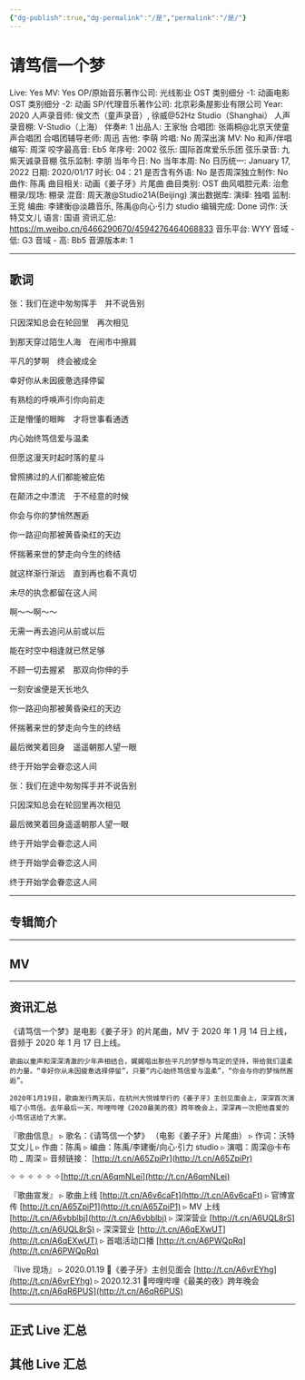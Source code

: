 ```yaml
---
{"dg-publish":true,"dg-permalink":"/是","permalink":"/是/"}
---
```



# 请笃信一个梦

Live: Yes
MV: Yes
OP/原始音乐著作公司: 光线影业
OST 类别细分 -1: 动画电影
OST 类别细分 -2: 动画
SP/代理音乐著作公司: 北京彩条屋影业有限公司
Year: 2020
人声录音师: 侯文杰（童声录音）, 徐威@52Hz Studio（Shanghai）
人声录音棚: V-Studio（上海）
伴奏#: 1
出品人: 王家怡
合唱团: 张兩桐@北京天使童声合唱团
合唱团辅导老师: 周迅
吉他: 李萌
吟唱: No
周深出演 MV: No
和声/伴唱编写: 周深
咬字最高音: Eb5
年序号: 2002
弦乐: 国际首席爱乐乐团
弦乐录音: 九紫天诚录音棚
弦乐监制: 李朋
当年今日: No
当年本周: No
日历统一: January 17, 2022
日期: 2020/01/17
时长: 04：21
是否含有外语: No
是否周深独立制作: No
曲作: 陈禹
曲目相关: 动画《姜子牙》片尾曲
曲目类别: OST
曲风唱腔元素: 治愈
棚录/现场: 棚录
混音: 周天澈@Studio21A(Beijing)
演出数据库:
演绎: 独唱
监制: 王竞
编曲: 李建衡@淡趣音乐, 陈禹@向心·引力 studio
编辑完成: Done
词作: 沃特艾文儿
语言: 国语
资讯汇总: https://m.weibo.cn/6466290670/4594276464068833
音乐平台: WYY
音域 - 低: G3
音域 - 高: Bb5
音源版本#: 1

---

## 歌词

张：我们在途中匆匆挥手　并不说告别

只因深知总会在轮回里　再次相见

到那天穿过陌生人海　在闹市中擦肩

平凡的梦啊　终会被成全

幸好你从未因疲惫选择停留

有熟稔的呼唤声引你向前走

正是懵懂的眼眸　才将世事看通透

内心始终笃信爱与温柔

但愿这漫天时起时落的星斗

曾照拂过的人们都能被庇佑

在颠沛之中漂流　于不经意的时候

你会与你的梦悄然邂逅

你一路迎向那被黄昏染红的天边

怀揣著来世的梦走向今生的终结

就这样渐行渐远　直到再也看不真切

未尽的执念都留在这人间

啊～～啊～～

无需一再去追问从前或以后

能在时空中相逢就已然足够

不顾一切去握紧　那双向你伸的手

一刻安谧便是天长地久

你一路迎向那被黄昏染红的天边

怀揣著来世的梦走向今生的终结

最后微笑着回身　遥遥朝那人望一眼

终于开始学会眷恋这人间

张：我们在途中匆匆挥手并不说告别

只因深知总会在轮回里再次相见

最后微笑着回身遥遥朝那人望一眼

终于开始学会眷恋这人间

终于开始学会眷恋这人间

终于开始学会眷恋这人间

---

## 专辑简介

---

## MV

---

## 资讯汇总

《请笃信一个梦》是电影《姜子牙》的片尾曲，MV 于 2020 年 1 月 14 日上线，音频于 2020 年 1 月 17 日上线。

    歌曲以童声和深深清澈的少年声相结合，娓娓唱出那些平凡的梦想与笃定的坚持，带给我们温柔的力量。“幸好你从未因疲惫选择停留”，只要“内心始终笃信爱与温柔”，“你会与你的梦悄然邂逅”。

    2020年1月19日，歌曲发行两天后，在杭州大悦城举行的《姜子牙》主创见面会上，深深首次演唱了小笃信。去年最后一天，哔哩哔哩《2020最美的夜》跨年晚会上，深深再一次把他喜爱的小笃信送给了大家。

『歌曲信息』
▹ 歌名：《请笃信一个梦》
（电影《姜子牙》片尾曲）
▹ 作词：沃特艾文儿
▹ 作曲：陈禹
▹ 编曲：陈禹/李建衡/向心·引力 studio
▹ 演唱：周深@卡布叻 _ 周深
▹ 音频链接： [http://t.cn/A65ZpiPr](http://t.cn/A65ZpiPr)

✧ ✧ ✧ ✧ ✧ ✧[http://t.cn/A6qmNLei](http://t.cn/A6qmNLei)

『歌曲宣发』
▹ 歌曲上线 [http://t.cn/A6v6caFt](http://t.cn/A6v6caFt)
▹ 官博宣传 [http://t.cn/A65ZpiP1](http://t.cn/A65ZpiP1)
▹ MV 上线 [http://t.cn/A6vbblbj](http://t.cn/A6vbblbj)
▹ 深深营业 [http://t.cn/A6UQL8rS](http://t.cn/A6UQL8rS)
▹ 深深营业 [http://t.cn/A6qEXwUT](http://t.cn/A6qEXwUT)
▹ 首唱活动口播 [http://t.cn/A6PWQpRq](http://t.cn/A6PWQpRq)

『live 现场』
▹ 2020.01.19
🔸《姜子牙》主创见面会 [http://t.cn/A6vrEYhg](http://t.cn/A6vrEYhg)
▹ 2020.12.31
🔸哔哩哔哩《最美的夜》跨年晚会 [http://t.cn/A6qR6PUS](http://t.cn/A6qR6PUS)

---

## 正式 Live 汇总

## 其他 Live 汇总
